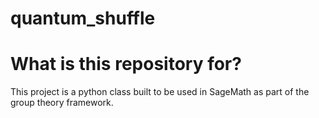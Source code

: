# quantum_shuffle
# What is this repository for? 

This project is a python class built to be used in SageMath as part of the group theory framework.  


